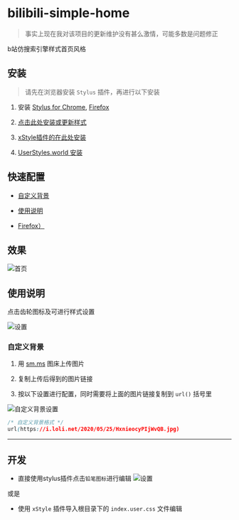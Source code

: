 # bilibili-simple-home

> 事实上现在我对该项目的更新维护没有甚么激情，可能多数是问题修正

b站仿搜索引擎样式首页风格

## 安装

> 请先在浏览器安装 `Stylus` 插件，再进行以下安装

1. 安装 [Stylus for Chrome](https://chrome.google.com/webstore/detail/stylus/clngdbkpkpeebahjckkjfobafhncgmne), [Firefox](https://addons.mozilla.org/en-US/firefox/addon/styl-us/)

2. [点击此处安装或更新样式](https://cdn.jsdelivr.net/gh/hakadao/bilibili-simple-home@master/index.user.css)

3. [xStyle插件的在此处安装](https://ext.firefoxcn.net/xstyle/install/open.html?name=bilibili搜索引擎首页样式&code=https://cdn.jsdelivr.net/gh/hakadao/bilibili-simple-home@master/index.user.css)

4. [UserStyles.world 安装](https://userstyles.world/style/3022/bilibili)

## 快速配置

* [自定义背景](#自定义背景)

* [使用说明](#使用说明)

* [Firefox）](https://github.com/hakadao/bilibili-simple-home/issues/11)

## 效果

![首页](https://user-images.githubusercontent.com/33394391/203888936-3c80b16d-f6ee-4bf0-adfe-18df11cca975.jpg)

## 使用说明

点击齿轮图标及可进行样式设置

![设置](https://cdn.jsdelivr.net/gh/hakadao/bilibili-simple-home@master/preview/setting-preview.png)

### 自定义背景

1. 用 [sm.ms](https://sm.ms/) 图床上传图片

2. 复制上传后得到的图片链接

3. 按以下设置进行配置，同时需要将上面的图片链接复制到 `url()` 括号里

![自定义背景设置](https://i.loli.net/2020/09/22/OeU6xdqKCujzIL4.png)

``` css
/* 自定义背景格式 */
url(https://i.loli.net/2020/05/25/HxnieocyPIjWvQB.jpg)
```

---

## 开发

* 直接使用stylus插件点击`铅笔图标`进行编辑
![设置](https://cdn.jsdelivr.net/gh/hakadao/bilibili-simple-home@master/preview/setting-preview.png)

或是

* 使用 `xStyle` 插件导入根目录下的 `index.user.css` 文件编辑
